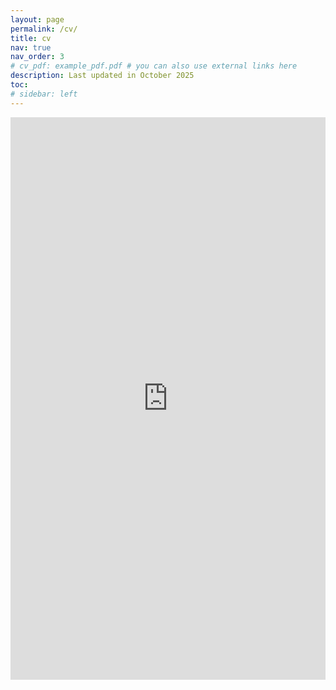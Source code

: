```yaml
---
layout: page
permalink: /cv/
title: cv
nav: true
nav_order: 3
# cv_pdf: example_pdf.pdf # you can also use external links here
description: Last updated in October 2025
toc:
# sidebar: left
---
```

<div style="position:relative; padding-top: 0;">
  <iframe
    src="https://drive.google.com/file/d/1P1rW6YWsTl7ED8ppUlfcBgyjcOF2Apga//preview"
    width="100%"
    height="900"
    allow="autoplay"
    style="border:0;">
  </iframe>
</div>
